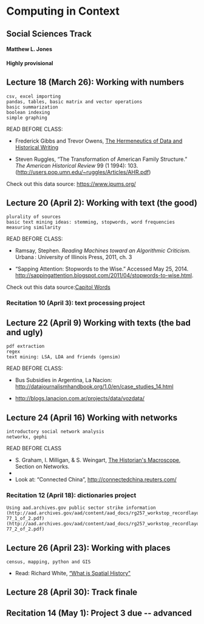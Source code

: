 # Computing in Context
## Social Sciences Track
#### Matthew L. Jones
#### Highly provisional

## Lecture 18 (March 26): Working with numbers

	csv, excel importing
	pandas, tables, basic matrix and vector operations
	basic summarization
	boolean indexing
	simple graphing

READ BEFORE CLASS:
+ Frederick Gibbs and Trevor Owens, [The Hermeneutics of Data and Historical Writing](http://writinghistory.trincoll.edu/data/gibbs-owens-2012-spring/)

+ Steven Ruggles, “The Transformation of American Family Structure.” *The American Historical
Review* 99 (1 1994): 103. (http://users.pop.umn.edu/~ruggles/Articles/AHR.pdf)

Check out this data source: https://www.ipums.org/

## Lecture 20 (April 2): Working with text (the good)

	plurality of sources
	basic text mining ideas: stemming, stopwords, word frequencies
	measuring similarity

READ BEFORE CLASS:
- Ramsay, Stephen. *Reading Machines toward an Algorithmic Criticism.* Urbana : University of Illinois Press, 2011, ch. 3

- “Sapping Attention: Stopwords to the Wise.” Accessed May 25, 2014. http://sappingattention.blogspot.com/2011/04/stopwords-to-wise.html.
 
Check out this data source:[Capitol Words](http://sunlightlabs.github.io/Capitol-Words/)

### Recitation 10 (April 3): text processing project

## Lecture 22 (April 9) Working with texts (the bad and ugly)
	pdf extraction
	regex
	text mining: LSA, LDA and friends (gensim)

READ BEFORE CLASS:

+ Bus Subsidies in Argentina, La Nacion: http://datajournalismhandbook.org/1.0/en/case_studies_14.html

+ http://blogs.lanacion.com.ar/projects/data/vozdata/

## Lecture 24 (April 16) Working with networks
	introductory social network analysis
	networkx, gephi

READ BEFORE CLASS
+ S. Graham, I. Milligan, & S. Weingart, [The Historian's Macroscope](http://www.themacroscope.org/),  Section on Networks.
+ 
+ Look at: “Connected China”, http://connectedchina.reuters.com/

### Recitation 12 (April 18): dictionaries project
	Using aad.archives.gov public sector strike information
	(http://aad.archives.gov/aad/content/aad_docs/rg257_workstop_recordlayout_1953-77_1_of_2.pdf)
	(http://aad.archives.gov/aad/content/aad_docs/rg257_workstop_recordlayout_1953-77_2_of_2.pdf)

## Lecture 26 (April 23): Working with places
	census, mapping, python and GIS
  
 + Read: Richard White, [“What is Spatial History"](http://web.stanford.edu/group/spatialhistory/cgi-bin/site/pub.php?id=29) 
  
## Lecture 28 (April 30): Track finale

## Recitation 14 (May 1): Project 3 due -- advanced

